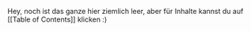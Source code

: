 Hey, noch ist das ganze hier ziemlich leer, aber für Inhalte kannst du auf  [[Table of Contents]] klicken :) 
